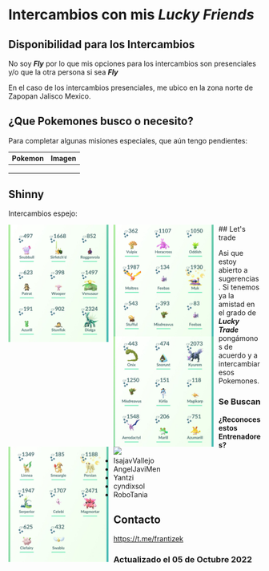 # Intercambios con mis ___Lucky Friends___

## Disponibilidad para los Intercambios

No soy ___Fly___ por lo que mis opciones para los intercambios son presenciales y/o que la otra persona si sea ___Fly___

En el caso de los intercambios presenciales, me ubico en la zona norte de Zapopan Jalisco Mexico.

## ¿Que Pokemones busco o necesito?

Para completar algunas misiones especiales, que aún tengo pendientes:

| Pokemon  | Imagen                                                                                                                                          |
| -------- | -------------------------------------------------------------------------------------------------------------------------------------------------:|
|  |  |
|  |  |
|  |  |


## Shinny

Intercambios espejo:

<img src="https://github.com/frantizek/frantizek/blob/main/templates/PokemonGo/images/Screenshot_2022-10-05-18-25-51-709_com.nianticlabs.pokemongo.jpg?raw=true" alt=" " style="float: left; margin-right: 10px;" width="200" />
<img src="https://github.com/frantizek/frantizek/blob/main/templates/PokemonGo/images/Screenshot_2022-10-05-18-25-59-030_com.nianticlabs.pokemongo.jpg?raw=true" alt=" " style="float: left; margin-right: 10px;" width="200" />
<img src="https://github.com/frantizek/frantizek/blob/main/templates/PokemonGo/images/Screenshot_2022-10-05-18-26-20-200_com.nianticlabs.pokemongo.jpg?raw=true" alt=" " style="float: left; margin-right: 10px;" width="200" />
<img src="https://github.com/frantizek/frantizek/blob/main/templates/PokemonGo/images/Screenshot_2022-10-05-18-26-25-053_com.nianticlabs.pokemongo.jpg?raw=true" alt=" " style="float: left; margin-right: 10px;" width="200" />
## Let's trade

Asi que estoy abierto a sugerencias.
Si tenemos ya la amistad en el grado de ___Lucky Trade___ pongámonos de acuerdo y a intercambiar esos Pokemones.

### Se Buscan

<img src="https://img.freepik.com/premium-vector/wanted-vintage-western-poster_176411-3.jpg?raw=true" alt=" " style="float: left; margin-right: 10px;" width="200" />

**¿Reconoces estos Entrenadores?**

- IsajavVallejo
- AngelJaviMen
- Yantzi
- cyndixsol
- RoboTania



## Contacto

https://t.me/frantizek

### Actualizado el 05 de Octubre 2022
